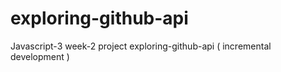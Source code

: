 # exploring-github-api
Javascript-3 week-2 project exploring-github-api ( incremental development )
